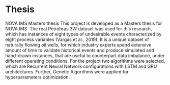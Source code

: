# Thesis
NOVA IMS Masters thesis
This project is developed as a Masters thesis for NOVA IMS. The real Petrobras 3W dataset was used for this research, which has instances of eight types of undesirable events characterized by eight process variables (Vargas et al., 2019). It is a unique dataset of naturally flowing oil wells, for which industry experts spend extensive amount of time to validate historical events and produce simulated and hand-drawn instances, that are useful to counterpart data imbalance, under different operating conditions.
For the project two algorithms were selected, which are Recurrent Neural Network configurations with LSTM and GRU architectures. Further, Genetic Algorithms were applied for hyperparameters optimization.
